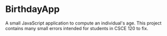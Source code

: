 # BirthdayApp

A small JavaScript application to compute
an individual's age.  This project contains
many small errors intended for students in
CSCE 120 to fix.
